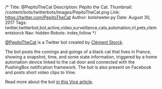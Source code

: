 /*
Title: @PepitoTheCat
Description: Pépito the Cat.
Thumbnail: /content/bots/twitterbots/images/PepitoTheCat.png
Link: https://twitter.com/PepitoTheCat
Author: botsheeter.py
Date: August 30, 2017
Tags: twitter,twitterbot,bot,active,video,surveillance,cats,automation,irl,pets,clementstorck
Nav: hidden
Robots: index,follow
*/

[@PepitoTheCat](https://twitter.com/PepitoTheCat) is a Twitter bot created by [Clément Storck](https://twitter.com/clementstorck). 

The bot posts the comings and goings of a black cat that lives in France, showing a snapshot, time, and some state information, triggered by a home automation device linked to the cat door and connected with the PushingBox notification framework.  The bot is also present on Facebook and posts short video clips to Vine.

Read more about the bot [in this Vice article](https://www.vice.com/en_ca/article/mvkngb/why-this-cat-is-more-famous-than-you-pepito-twitter).
